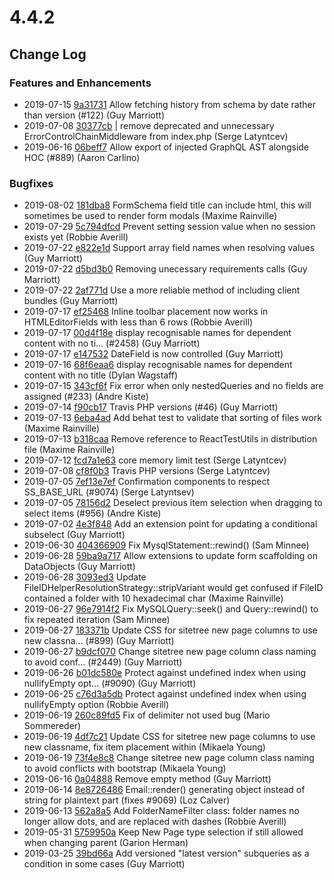 # 4.4.2

<!--- Changes below this line will be automatically regenerated -->

## Change Log

### Features and Enhancements

 * 2019-07-15 [9a31731](https://github.com/silverstripe/silverstripe-versioned-admin/commit/9a31731d2c2a58d2bc5b9090558a6c835d736507) Allow fetching history from schema by date rather than version (#122) (Guy Marriott)
 * 2019-07-08 [30377cb](https://github.com/silverstripe/recipe-core/commit/30377cb03af85b0c00748dca1c9e8f215df4f4fa) | remove deprecated and unnecessary ErrorControlChainMiddleware from index.php (Serge Latyntcev)
 * 2019-06-16 [06beff7](https://github.com/silverstripe/silverstripe-admin/commit/06beff71a45bca0f42c88ea931f142d8bc10d008) Allow export of injected GraphQL AST alongside HOC (#889) (Aaron Carlino)

### Bugfixes

 * 2019-08-02 [181dba8](https://github.com/silverstripe/silverstripe-admin/commit/181dba850bf1e73d53b49563f400a12305b35488) FormSchema field title can include html, this will sometimes be used to render form modals (Maxime Rainville)
 * 2019-07-29 [5c794dfcd](https://github.com/silverstripe/silverstripe-framework/commit/5c794dfcdd42b319325c867f4a807429ad93a553) Prevent setting session value when no session exists yet (Robbie Averill)
 * 2019-07-22 [e822e1d](https://github.com/silverstripe/silverstripe-admin/commit/e822e1d1d480c01f612ee8c3219058547c990184) Support array field names when resolving values (Guy Marriott)
 * 2019-07-22 [d5bd3b0](https://github.com/silverstripe/silverstripe-versioned-admin/commit/d5bd3b0f1890693a5983fcf577a6b3c22d0eeac5) Removing unecessary requirements calls (Guy Marriott)
 * 2019-07-22 [2af771d](https://github.com/silverstripe/silverstripe-versioned-admin/commit/2af771d02465885fd5eb0880332d4f66575adfd6) Use a more reliable method of including client bundles (Guy Marriott)
 * 2019-07-17 [ef25468](https://github.com/silverstripe/silverstripe-admin/commit/ef2546889ff35c2a6cf74aa956d818cae72898e0) Inline toolbar placement now works in HTMLEditorFields with less than 6 rows (Robbie Averill)
 * 2019-07-17 [00d4f18e](https://github.com/silverstripe/silverstripe-cms/commit/00d4f18ed2b554c59ac8de24b5aebd7c00bf8bda) display recognisable names for dependent content with no ti… (#2458) (Guy Marriott)
 * 2019-07-17 [e147532](https://github.com/silverstripe/silverstripe-admin/commit/e14753251550cba220f3e396fd296f913dabf8b4) DateField is now controlled (Guy Marriott)
 * 2019-07-16 [68f6eaa6](https://github.com/silverstripe/silverstripe-cms/commit/68f6eaa66388957c59a04c65de06d9204c0eb221) display recognisable names for dependent content with no title (Dylan Wagstaff)
 * 2019-07-15 [343cf6f](https://github.com/silverstripe/silverstripe-graphql/commit/343cf6f7446d9742c7f9c46f07c333202079103c) Fix error when only nestedQueries and no fields are assigned (#233) (Andre Kiste)
 * 2019-07-14 [f90cb17](https://github.com/silverstripe/recipe-core/commit/f90cb17c552356cfe34467c37194e73165aee18f) Travis PHP versions (#46) (Guy Marriott)
 * 2019-07-13 [6eba4ad](https://github.com/silverstripe/silverstripe-asset-admin/commit/6eba4ad1ee0119d591cae42282f53ad945b496e4) Add behat test to validate that sorting of files work (Maxime Rainville)
 * 2019-07-13 [b318caa](https://github.com/silverstripe/silverstripe-asset-admin/commit/b318caa0f52c3b704b679064499dc434f1c234f1) Remove reference to ReactTestUtils in distribution file (Maxime Rainville)
 * 2019-07-12 [fcd7a1e63](https://github.com/silverstripe/silverstripe-framework/commit/fcd7a1e63e7013a9f36100a05bf723ed68382d8a) core memory limit test (Serge Latyntcev)
 * 2019-07-08 [cf8f0b3](https://github.com/silverstripe/recipe-core/commit/cf8f0b3961e62aaa52ab8f29ab452a29966cc37a) Travis PHP versions (Serge Latyntcev)
 * 2019-07-05 [7ef13e7ef](https://github.com/silverstripe/silverstripe-framework/commit/7ef13e7ef60a935dc75a72a5b63bb49311d469d4) Confirmation components to respect SS_BASE_URL (#9074) (Serge Latyntsev)
 * 2019-07-05 [78156d2](https://github.com/silverstripe/silverstripe-asset-admin/commit/78156d23649eeeed5d6d8075140d8827b41841cd) Deselect previous item selection when dragging to select items (#956) (Andre Kiste)
 * 2019-07-02 [4e3f848](https://github.com/silverstripe/silverstripe-versioned/commit/4e3f8480c21b794ffe58dbaedba7a521f34dbba7) Add an extension point for updating a conditional subselect (Guy Marriott)
 * 2019-06-30 [404366909](https://github.com/silverstripe/silverstripe-framework/commit/404366909ebaa74a4f47dbc792492c361b701522) Fix MysqlStatement::rewind() (Sam Minnee)
 * 2019-06-28 [59ba9a717](https://github.com/silverstripe/silverstripe-framework/commit/59ba9a717ddb3cb05c576b48f03bcbd1c60bfea1) Allow extensions to update form scaffolding on DataObjects (Guy Marriott)
 * 2019-06-28 [3093ed3](https://github.com/silverstripe/silverstripe-assets/commit/3093ed34547f3ac6f8c531d2957edc67b24711d1) Update FileIDHelperResolutionStrategy::stripVariant would get confused if FileID contained a folder with 10 hexadecimal char (Maxime Rainville)
 * 2019-06-27 [96e7914f2](https://github.com/silverstripe/silverstripe-framework/commit/96e7914f232e0366668be861bcb82ea670308f2a) Fix MySQLQuery::seek() and Query::rewind() to fix repeated iteration (Sam Minnee)
 * 2019-06-27 [183371b](https://github.com/silverstripe/silverstripe-admin/commit/183371b28a9a1496f2a39284eb0d7d667d4b49bb) Update CSS for sitetree new page columns to use new classna… (#899) (Guy Marriott)
 * 2019-06-27 [b9dcf070](https://github.com/silverstripe/silverstripe-cms/commit/b9dcf070406644f14ab9ae0eb9c22d0f3d1d10cd) Change sitetree new page column class naming to avoid conf… (#2449) (Guy Marriott)
 * 2019-06-26 [b01dc580e](https://github.com/silverstripe/silverstripe-framework/commit/b01dc580e1f9b62c7b8a3a62157ad10930a80342) Protect against undefined index when using nullifyEmpty opt… (#9090) (Guy Marriott)
 * 2019-06-25 [c76d3a5db](https://github.com/silverstripe/silverstripe-framework/commit/c76d3a5db10f9a56a31684354fcd89c1a88de8d4) Protect against undefined index when using nullifyEmpty option (Robbie Averill)
 * 2019-06-19 [260c89fd5](https://github.com/silverstripe/silverstripe-framework/commit/260c89fd54e1c1ed68e5597ccc4592473a53e983) Fix of delimiter not used bug (Mario Sommereder)
 * 2019-06-19 [4df7c21](https://github.com/silverstripe/silverstripe-admin/commit/4df7c21f3fa0ee96cc62876abe9be20720bbc0dc) Update CSS for sitetree new page columns to use new classname, fix item placement within (Mikaela Young)
 * 2019-06-19 [73f4e8c8](https://github.com/silverstripe/silverstripe-cms/commit/73f4e8c8605ea28a2283a1ef96723188c0266706) Change sitetree new page column class naming to avoid conflicts with bootstrap (Mikaela Young)
 * 2019-06-16 [0a04888](https://github.com/silverstripe/silverstripe-versioned/commit/0a04888f70862990ea66715a6f2f649490bea6ae) Remove empty method (Guy Marriott)
 * 2019-06-14 [8e8726486](https://github.com/silverstripe/silverstripe-framework/commit/8e87264864cddefd6718351286dcd3723795fc7e) Email::render() generating object instead of string for plaintext part (fixes #9069) (Loz Calver)
 * 2019-06-13 [562a8a5](https://github.com/silverstripe/silverstripe-assets/commit/562a8a523b9a50a5a7d4e40c4b4c799a66869ec8) Add FolderNameFilter class: folder names no longer allow dots, and are replaced with dashes (Robbie Averill)
 * 2019-05-31 [5759950a](https://github.com/silverstripe/silverstripe-cms/commit/5759950ade736e3c6c9c1e2bafaec4e90d0b2338) Keep New Page type selection if still allowed when changing parent (Garion Herman)
 * 2019-03-25 [39bd66a](https://github.com/silverstripe/silverstripe-versioned/commit/39bd66aac103c342ba02d0ebb58112f343b35006) Add versioned "latest version" subqueries as a condition in some cases (Guy Marriott)

